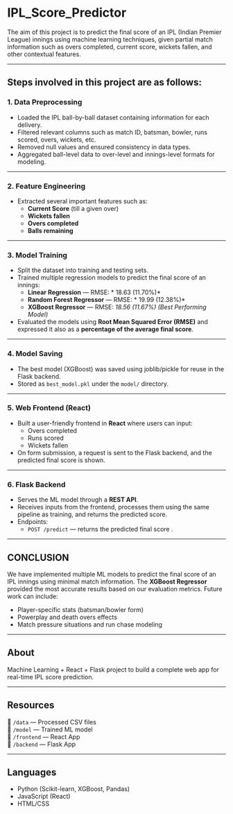 # IPL_Score_Predictor

The aim of this project is to predict the final score of an IPL (Indian Premier League) innings using machine learning techniques, given partial match information such as overs completed, current score, wickets fallen, and other contextual features.

---

## Steps involved in this project are as follows:

### 1. Data Preprocessing
- Loaded the IPL ball-by-ball dataset containing information for each delivery.
- Filtered relevant columns such as match ID, batsman, bowler, runs scored, overs, wickets, etc.
- Removed null values and ensured consistency in data types.
- Aggregated ball-level data to over-level and innings-level formats for modeling.

---

### 2. Feature Engineering
- Extracted several important features such as:
  - **Current Score** (till a given over)
  - **Wickets fallen**
  - **Overs completed**
  - **Balls remaining**

---

### 3. Model Training
- Split the dataset into training and testing sets.
- Trained multiple regression models to predict the final score of an innings:
  - **Linear Regression** — RMSE: * 18.63 (11.70%)*
  - **Random Forest Regressor** — RMSE: * 19.99 (12.38%)*
  - **XGBoost Regressor** — RMSE: *18.56 (11.67%)* *(Best Performing Model)*
- Evaluated the models using **Root Mean Squared Error (RMSE)** and expressed it also as a **percentage of the average final score**.

---

### 4. Model Saving
- The best model (XGBoost) was saved using joblib/pickle for reuse in the Flask backend.
- Stored as `best_model.pkl` under the `model/` directory.

---

### 5. Web Frontend (React)
- Built a user-friendly frontend in **React** where users can input:
  - Overs completed
  - Runs scored
  - Wickets fallen
- On form submission, a request is sent to the Flask backend, and the predicted final score is shown.

---

### 6. Flask Backend
- Serves the ML model through a **REST API**.
- Receives inputs from the frontend, processes them using the same pipeline as training, and returns the predicted score.
- Endpoints:
  - `POST /predict` — returns the predicted final score .

---

## CONCLUSION
We have implemented multiple ML models to predict the final score of an IPL innings using minimal match information. The **XGBoost Regressor** provided the most accurate results based on our evaluation metrics. Future work can include:
- Player-specific stats (batsman/bowler form)
- Powerplay and death overs effects
- Match pressure situations and run chase modeling

---

## About
Machine Learning + React + Flask project to build a complete web app for real-time IPL score prediction.

---

## Resources
📂 `/data` — Processed CSV files  
📂 `/model` — Trained ML model  
📂 `/frontend` — React App  
📂 `/backend` — Flask App

---

## Languages
- Python (Scikit-learn, XGBoost, Pandas)
- JavaScript (React)
- HTML/CSS
